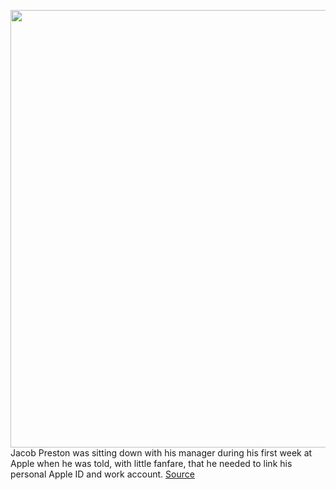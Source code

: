 <img src='https://cdn.vox-cdn.com/thumbor/4wldhk6QcpouiHIhdxmIRw3WMVg=/0x0:2040x1360/1200x675/filters:focal(857x517:1183x843)/cdn.vox-cdn.com/uploads/chorus_image/image/69793706/acastro_210828_4732_0001.0.jpg' width='700px' /><br/>
Jacob Preston was sitting down with his manager during his first week at Apple when he was told, with little fanfare, that he needed to link his personal Apple ID and work account.
<a href='https://www.theverge.com/22648265/apple-employee-privacy-icloud-id'> Source <a/>